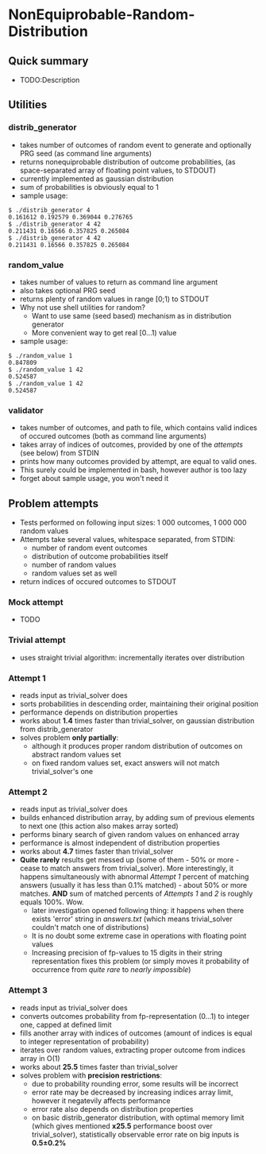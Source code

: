# NonEquiprobable-Random-Distribution

## Quick summary
  * TODO:Description

## Utilities

### distrib_generator
  * takes number of outcomes of random event to generate and optionally PRG seed (as command line arguments)
  * returns nonequiprobable distribution of outcome probabilities, (as space-separated array of floating point values, to STDOUT)
  * currently implemented as gaussian distribution
  * sum of probabilities is obviously equal to 1
  * sample usage:
```
$ ./distrib_generator 4
0.161612 0.192579 0.369044 0.276765
$ ./distrib_generator 4 42
0.211431 0.16566 0.357825 0.265084
$ ./distrib_generator 4 42
0.211431 0.16566 0.357825 0.265084
```

### random_value
  * takes number of values to return as command line argument
  * also takes optional PRG seed
  * returns plenty of random values in range [0;1) to STDOUT
  * Why not use shell utilities for random?
    * Want to use same (seed based) mechanism as in distribution generator
    * More convenient way to get real [0...1) value  
  * sample usage:
```
$ ./random_value 1
0.847809
$ ./random_value 1 42
0.524587
$ ./random_value 1 42
0.524587
```  



### validator
  * takes number of outcomes, and path to file, which contains valid indices of occured outcomes (both as command line arguments)
  * takes array of indices of outcomes, provided by one of the *attempts* (see below) from STDIN
  * prints how many outcomes provided by attempt, are equal to valid ones.
  * This surely could be implemented in bash, however author is too lazy
  * forget about sample usage, you won't need it

## Problem attempts

* Tests performed on following input sizes: 1 000 outcomes, 1 000 000 random values
* Attempts take several values, whitespace separated, from STDIN:
  * number of random event outcomes
  * distribution of outcome probabilities itself
  * number of random values
  * random values set as well
* return indices of occured outcomes to STDOUT

### Mock attempt

  * TODO

### Trivial attempt

  * uses straight trivial algorithm: incrementally iterates over distribution

### Attempt 1
  * reads input as trivial_solver does
  * sorts probabilities in descending order, maintaining their original position
  * performance depends on distribution properties
  * works about **1.4** times faster than trivial_solver, on gaussian distribution from distrib_generator
  * solves problem **only partially**:
    * although it produces proper random distribution of outcomes on abstract random values set
    * on fixed random values set, exact answers will not match trivial_solver's one    

### Attempt 2
  * reads input as trivial_solver does
  * builds enhanced distribution array, by adding sum of previous elements to next one (this action also makes array sorted)
  * performs binary search of given random values on enhanced array
  * performance is almost independent of distribution properties
  * works about **4.7** times faster than trivial_solver
  * **Quite rarely** results get messed up (some of them - 50% or more - cease to match answers from trivial_solver). More interestingly, it happens simultaneously with abnormal *Attempt 1* percent of matching answers (usually it has less than 0.1% matched) - about 50% or more matches. **AND** sum of matched percents of *Attempts 1* and *2* is roughly equals 100%. Wow.
    * later investigation opened following thing: it happens when there exists 'error' string in *answers.txt* (which means trivial_solver couldn't match one of distributions)
    * It is no doubt some extreme case in operations with floating point values
    * Increasing precision of fp-values to 15 digits in their string representation fixes this problem (or simply moves it probability of occurrence from *quite rare* to *nearly impossible*)

### Attempt 3
  * reads input as trivial_solver does
  * converts outcomes probability from fp-representation (0...1) to integer one, capped at defined limit
  * fills another array with indices of outcomes (amount of indices is equal to integer representation of probability)
  * iterates over random values, extracting proper outcome from indices array in O(1)
  * works about **25.5** times faster than trivial_solver
  * solves problem with **precision restrictions**:
    * due to probability rounding error, some results will be incorrect
    * error rate may be decreased by increasing indices array limit, however it negatevily affects performance
    * error rate also depends on distribution properties
    * on basic distrib_generator distribution, with optimal memory limit (which gives mentioned **x25.5** performance boost over trivial_solver), statistically observable error rate on big inputs is **0.5±0.2%**

